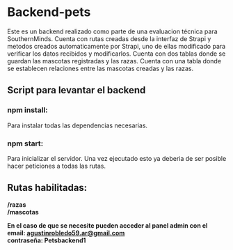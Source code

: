 # Backend-pets
Este es un backend realizado como parte de una evaluacion técnica para SouthernMinds.
Cuenta con rutas creadas desde la interfaz de Strapi y metodos creados automaticamente por Strapi, uno de ellas modificado para verificar los datos recibidos y modificarlos.
Cuenta con dos tablas donde se guardan las mascotas registradas y las razas.
Cuenta con una tabla donde se establecen relaciones entre las mascotas creadas y las razas.

## Script para levantar el backend

### npm install:
Para instalar todas las dependencias necesarias.

### npm start: 
Para inicializar el servidor. Una vez ejecutado esto ya deberia de ser posible hacer peticiones a todas las rutas.

## Rutas habilitadas: <br>
<strong> /razas <strong> <br>
<strong> /mascotas <strong>

En el caso de que se necesite pueden acceder al panel admin con el <br>
email: agustinrobledo59.ar@gmail.com <br>
contraseña: Petsbackend1  
